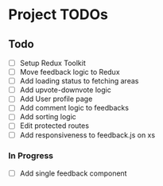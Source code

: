 # Project TODOs

## Todo

- [ ] Setup Redux Toolkit
- [ ] Move feedback logic to Redux
- [ ] Add loading status to fetching areas
- [ ] Add upvote-downvote logic
- [ ] Add User profile page
- [ ] Add comment logic to feedbacks
- [ ] Add sorting logic
- [ ] Edit protected routes
- [ ] Add responsiveness to feedback.js on xs

### In Progress

- [ ] Add single feedback component
